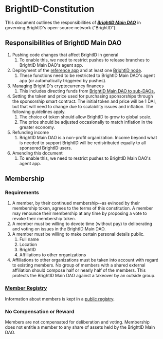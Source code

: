 # BrightID-Constitution
This document outlines the responsibilities of ***[BrightID Main DAO](https://mainnet.aragon.org/#/brightid)*** in governing BrightID's open-source network ("BrightID").

## Responsibilities of BrightID Main DAO
1. Pushing code changes that affect BrightID in general
    1. To enable this, we need to restrict pushes to release branches to BrightID Main DAO's agent app.
1. Deployment of the [reference app](https://github.com/BrightID/BrightID) and at least one [BrightID node](https://github.com/BrightID/BrightID-Node).
    1. These functions need to be restricted to BrightID Main DAO's agent app (or automatically triggered by pushes).
1. Managing BrightID's cryptocurrency finances
    1. This includes directing funds from [BrightID Main DAO to sub-DAOs.](https://docs.google.com/document/d/1F8rrUcrAIsKEVmxvfx8sLf2JyqAmtoAmfssDwZ0b2TM/edit?usp=sharing)
1. Setting the token and price used for purchasing sponsorships through the sponsorship smart contract. The initial token and price will be 1 DAI, but that will need to change due to scalability issues and inflation. The following guidelines apply.
    1. The choice of token should allow BrightID to grow to global scale.
    1. The price should be adjusted occasionally to match inflation in the greater economy.
1. Refunding income
    1. BrightID Main DAO is a non-profit organization. Income beyond what is needed to support BrightID will be redistributed equally to all sponsored BrightID users.
1. Amending this document
    1. To enable this, we need to restrict pushes to BrightID Main DAO's agent app.

## Membership
### Requirements
1. A member, by their continued membership--as evinced by their membership token, agrees to the terms of this constitution. A member may renounce their membership at any time by proposing a vote to revoke their membership token.
1. A member must be willing to devote time (without pay) to deliberating and voting on issues in the BrightID Main DAO.
1. A member must be willing to make certain personal details public.
    1. Full name
    1. Location
    1. BrightID
    1. Affiliations to other organizations
1. Affiliations to other organizations must be taken into account with regard to existing members. No group of members with a shared external affiliation should compose half or nearly half of the members. This protects the BrightID Main DAO against a takeover by an outside group.
### [Member Registry](https://docs.google.com/spreadsheets/d/1z75VFvDPQK5oFmqpQ8vE_KUkHUSKdobNCchQR-gtPec/edit?usp=sharing)
Information about members is kept in a [public registry](https://docs.google.com/spreadsheets/d/1z75VFvDPQK5oFmqpQ8vE_KUkHUSKdobNCchQR-gtPec/edit?usp=sharing). 
### No Compensation or Reward
Members are not compensated for deliberation and voting. Membership does not entitle a member to any share of assets held by the BrightID Main DAO.
